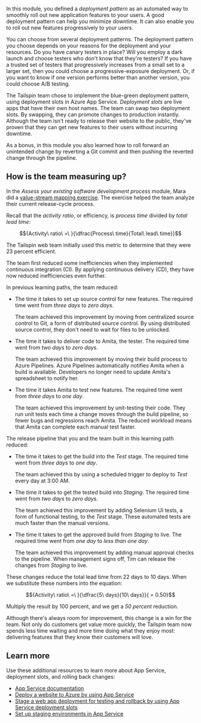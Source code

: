 In this module, you defined a _deployment pattern_ as an automated way to smoothly roll out new application features to your users. A good deployment pattern can help you minimize downtime. It can also enable you to roll out new features progressively to your users.

You can choose from several deployment patterns. The deployment pattern you choose depends on your reasons for the deployment and your resources. Do you have canary testers in place? Will you employ a dark launch and choose testers who don't know that they're testers? If you have a trusted set of testers that progressively increases from a small set to a larger set, then you could choose a progressive-exposure deployment. Or, if you want to know if one version performs better than another version, you could choose A/B testing.

The Tailspin team chose to implement the blue-green deployment pattern, using deployment slots in Azure App Service. _Deployment slots_ are live apps that have their own host names. The team can swap two deployment slots. By swapping, they can promote changes to production instantly. Although the team isn't ready to release their website to the public, they've proven that they can get new features to their users without incurring downtime.

As a bonus, in this module you also learned how to roll forward an unintended change by reverting a Git commit and then pushing the reverted change through the pipeline.

## How is the team measuring up?

In the _Assess your existing software development process_ module, Mara did a [value-stream mapping exercise](/training/modules/assess-your-development-process/4-assess-process-efficiency?azure-portal=true). The exercise helped the team analyze their current release-cycle process.

Recall that the _activity ratio_, or efficiency, is _process time_ divided by _total lead time_:

$${Activity\ ratio\ =\ }{\dfrac{Process\ time}{Total\ lead\ time}}$$

The Tailspin web team initially used this metric to determine that they were 23 percent efficient.

The team first reduced some inefficiencies when they implemented continuous integration (CI). By applying continuous delivery (CD), they have now reduced inefficiencies even further.

In previous learning paths, the team reduced:

* The time it takes to set up source control for new features. The required time went from _three days_ to _zero days_.

    The team achieved this improvement by moving from centralized source control to Git, a form of distributed source control. By using distributed source control, they don't need to wait for files to be unlocked.

* The time it takes to deliver code to Amita, the tester. The required time went from _two days_ to _zero days_.

    The team achieved this improvement by moving their build process to Azure Pipelines. Azure Pipelines automatically notifies Amita when a build is available. Developers no longer need to update Amita's spreadsheet to notify her.

* The time it takes Amita to test new features. The required time went from _three days_ to _one day_.

    The team achieved this improvement by unit-testing their code. They run unit tests each time a change moves through the build pipeline, so fewer bugs and regressions reach Amita. The reduced workload means that Amita can complete each manual test faster.

The release pipeline that you and the team built in this learning path reduced:

* The time it takes to get the build into the _Test_ stage. The required time went from _three days_ to _one day_.

    The team achieved this by using a scheduled trigger to deploy to _Test_ every day at 3:00 AM.

* The time it takes to get the tested build into _Staging_. The required time went from _two days_ to _zero days_.

    The team achieved this improvement by adding Selenium UI tests, a form of functional testing, to the _Test_ stage. These automated tests are much faster than the manual versions.

* The time it takes to get the approved build from _Staging_ to live. The required time went from _one day_ to _less than one day_.

    The team achieved this improvement by adding manual approval checks to the pipeline. When management signs off, Tim can release the changes from _Staging_ to live.

These changes reduce the total lead time from 22 days to 10 days. When we substitute these numbers into the equation:

$${Activity\ ratio\ =\ }{\dfrac{5\ days}{10\ days}}{ = 0.50}$$

Multiply the result by 100 percent, and we get a _50 percent_ reduction.

Although there's always room for improvement, this change is a win for the team. Not only do customers get value more quickly, the Tailspin team now spends less time waiting and more time doing what they enjoy most: delivering features that they know their customers will love.

## Learn more

Use these additional resources to learn more about App Service, deployment slots, and rolling back changes:

* [App Service documentation](/azure/app-service?azure-portal=true)
* [Deploy a website to Azure by using App Service](../../../paths/deploy-a-website-with-azure-app-service/index.yml?azure-portal=true)
* [Stage a web app deployment for testing and rollback by using App Service deployment slots](/training/modules/stage-deploy-app-service-deployment-slots?azure-portal=true)
* [Set up staging environments in App Service](/azure/app-service/deploy-staging-slots?azure-portal=true)
